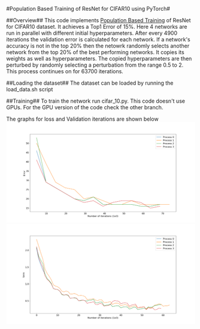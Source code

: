 #Population Based Training of ResNet for CIFAR10 using PyTorch#

##Overview##
This code implements [Population Based Training](https://arxiv.org/pdf/1711.09846.pdf) of ResNet for CIFAR10 dataset.
It achieves a Top1 Error of 15%. Here 4 networks are run in parallel with different initial hyperparameters. After every 4900 iterations the validation error is calculated for each network. If a network's accuracy is not in the top 20% then the netowrk randomly selects another network from the top 20% of the best performing networks. It copies its weights as well as hyperparameters. The copied hyperparameters are then perturbed by randomly selecting a perturbation from the range 0.5 to 2. This process continues on for 63700 iterations. 

##Loading the dataset##
The dataset can be loaded by running the load_data.sh script

##Training##
To train the network run cifar_10.py. This code doesn't use GPUs. For the GPU version of the code check the other branch. 

The graphs for loss and Validation iterations are shown below
![Validation graph](error_iteration.png)
![Training graph](loss_iteration.png)

